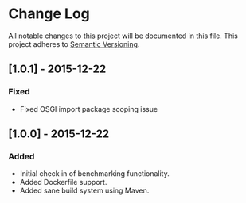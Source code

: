 # Change Log
All notable changes to this project will be documented in this file.
This project adheres to [Semantic Versioning](http://semver.org/).

## [1.0.1] - 2015-12-22
### Fixed
- Fixed OSGI import package scoping issue

## [1.0.0] - 2015-12-22
### Added
- Initial check in of benchmarking functionality.
- Added Dockerfile support.
- Added sane build system using Maven.
